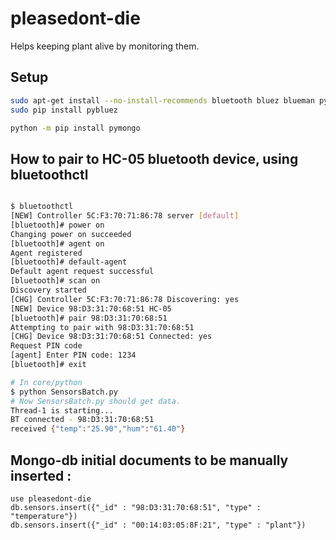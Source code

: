 # pleasedont-die
Helps keeping plant alive by monitoring them.

## Setup

``` bash
sudo apt-get install --no-install-recommends bluetooth bluez blueman python-dev libbluetooth-dev python-serial bluez-simple-agent
sudo pip install pybluez

python -m pip install pymongo
```

## How to pair to HC-05 bluetooth device, using bluetoothctl
``` bash

$ bluetoothctl
[NEW] Controller 5C:F3:70:71:86:78 server [default]
[bluetooth]# power on
Changing power on succeeded
[bluetooth]# agent on
Agent registered
[bluetooth]# default-agent
Default agent request successful
[bluetooth]# scan on
Discovery started
[CHG] Controller 5C:F3:70:71:86:78 Discovering: yes
[NEW] Device 98:D3:31:70:68:51 HC-05
[bluetooth]# pair 98:D3:31:70:68:51
Attempting to pair with 98:D3:31:70:68:51
[CHG] Device 98:D3:31:70:68:51 Connected: yes
Request PIN code
[agent] Enter PIN code: 1234
[bluetooth]# exit

# In core/python
$ python SensorsBatch.py
# Now SensorsBatch.py should get data.
Thread-1 is starting...
BT connected - 98:D3:31:70:68:51
received {"temp":"25.90","hum":"61.40"}
```

## Mongo-db initial documents to be manually inserted :
```
use pleasedont-die
db.sensors.insert({"_id" : "98:D3:31:70:68:51", "type" : "temperature"})
db.sensors.insert({"_id" : "00:14:03:05:8F:21", "type" : "plant"})
```
